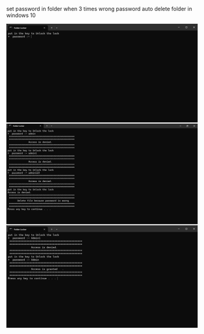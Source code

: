 set password in folder when 3 times wrong password auto delete folder in windows 10

<img src="Folder Locker 05-04-2024 09_17_54.png">
<img src="Folder Locker 05-04-2024 09_18_31.png">
<img src="Folder Locker 05-04-2024 09_19_34.png">

